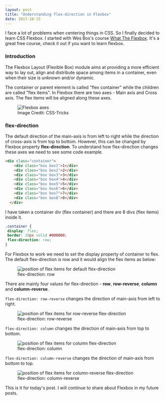 ```yaml
---
layout: post
title: "Understanding flex-direction in Flexbox"
date: 2017-10-15
---
```

<p class="intro"><span class="dropcap">I</span> face a lot of problems when centering things in CSS. So I finally decided to learn CSS Flexbox. I started with Wes Bos's course <a href="https://flexbox.io/" target="_blank">What The Flexbox</a>. It's a great free course, check it out if you want to learn flexbox.</p>

### Introduction

The Flexbox Layout (Flexible Box) module aims at providing a more efficient way to lay out, align and distribute space among items in a container, even when their size is unknown and/or dynamic.

The container or parent element is called "flex container" while the children are called "flex items". In Flexbox there are two axes - Main axis and Cross axis. The flex items will be aligned along these axes.

<figure>
	<img src="{{ '/assets/img/posts/flexbox-axes.png' | prepend: site.baseurl }}" alt="Flexbox axes"> 
	<figcaption>Image Credit: CSS-Tricks</figcaption>
</figure>

### flex-direction

The default direction of the main-axis is from left to right while the direction of cross-axis is from top to bottom. However, this can be changed by Flexbox property **flex-direction**. To understand how flex-direction changes these axes we need to see some code example.

```html
<div class="container">
    <div class="box box1">1</div>
    <div class="box box2">2</div>
    <div class="box box3">3</div>
    <div class="box box4">4</div>
    <div class="box box5">5</div>
    <div class="box box6">6</div>
    <div class="box box7">7</div>
    <div class="box box8">8</div>
  </div>
```

I have taken a container div (flex container) and there are 8 divs (flex items) inside it.

```css
.container {
 display: flex;
 border: 10px solid #000000;
 flex-direction: row;
}
```

For Flexbox to work we need to set the display property of container to flex. The default flex-direction is row and it would align the flex items as below:

<figure>
	<img src="{{ '/assets/img/posts/flex-direction-row.png' | prepend: site.baseurl }}" alt="position of flex items for default flex-direction"> 
	<figcaption>flex-direction: row</figcaption>
</figure>


There are mainly four values for flex-direction - **row**, **row-reverse**, **column** and **column-reverse**.

`flex-direction: row-reverse` changes the direction of main-axis from left to right.

<figure>
	<img src="{{ '/assets/img/posts/flex-direction-row-reverse.png' | prepend: site.baseurl }}" alt="position of flex items for row-reverse flex-direction"> 
	<figcaption>flex-direction: row-reverse</figcaption>
</figure>

`flex-direction: column` changes the direction of main-axis from top to bottom.

<figure>
	<img src="{{ '/assets/img/posts/flex-direction-column.png' | prepend: site.baseurl }}" alt="position of flex items for column flex-direction"> 
	<figcaption>flex-direction: column</figcaption>
</figure>

`flex-direction: column-reverse` changes the direction of main-axis from bottom to top.

<figure>
	<img src="{{ '/assets/img/posts/flex-direction-column-reverse.png' | prepend: site.baseurl }}" alt="position of flex items for column-reverse flex-direction"> 
	<figcaption>flex-direction: column-reverse</figcaption>
</figure>

This is it for today's post. I will continue to share about Flexbox in my future posts.